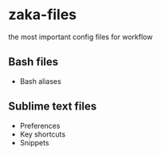 # zaka-files
the most important config files for workflow

## Bash files
  * Bash aliases

## Sublime text files
  * Preferences
  * Key shortcuts
  * Snippets
